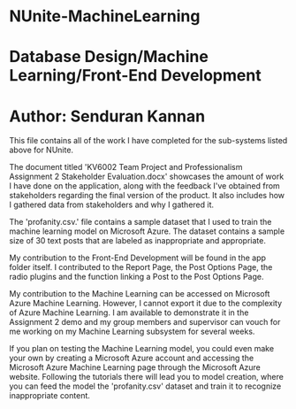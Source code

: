 # NUnite-MachineLearning

# Database Design/Machine Learning/Front-End Development
# Author: Senduran Kannan

This file contains all of the work I have completed for the sub-systems listed above for NUnite. 

The document titled 'KV6002 Team Project and Professionalism Assignment 2 Stakeholder Evaluation.docx' showcases the amount of work I have done on the application, along with the feedback I've obtained from stakeholders regarding the final version of the product. It also includes how I gathered data from stakeholders and why I gathered it.

The 'profanity.csv.' file contains a sample dataset that I used to train the machine learning model on Microsoft Azure. The dataset contains a sample size of 30 text posts that are labeled as inappropriate and appropriate.

My contribution to the Front-End Development will be found in the app folder itself. I contributed to the Report Page, the Post Options Page, the radio plugins and the function linking a Post to the Post Options Page.

My contribution to the Machine Learning can be accessed on Microsoft Azure Machine Learning. However, I cannot export it due to the complexity of Azure Machine Learning. I am available to demonstrate it in the Assignment 2 demo and my group members and supervisor can vouch for me working on my Machine Learning subsystem for several weeks.

If you plan on testing the Machine Learning model, you could even make your own by creating a Microsoft Azure account and accessing the Microsoft Azure Machine Learning page through the Microsoft Azure website. Following the tutorials there will lead you to model creation, where you can feed the model the 'profanity.csv' dataset and train it to recognize inappropriate content.
